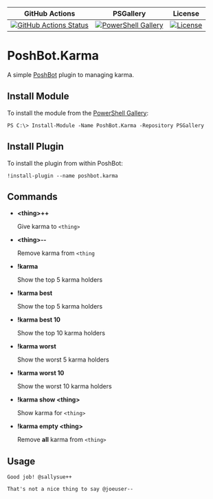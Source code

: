 | GitHub Actions | PSGallery | License |
|----------------|-----------|---------|
[![GitHub Actions Status][github-actions-badge]][github-actions-build] | [![PowerShell Gallery][psgallery-badge]][psgallery] | [![License][license-badge]][license]

# PoshBot.Karma

A simple [PoshBot](https://github.com/poshbotio/PoshBot) plugin to managing karma.

## Install Module

To install the module from the [PowerShell Gallery](https://www.powershellgallery.com/):

```
PS C:\> Install-Module -Name PoshBot.Karma -Repository PSGallery
```

## Install Plugin

To install the plugin from within PoshBot:

```
!install-plugin --name poshbot.karma
```

## Commands

- **\<thing>++**

  Give karma to `<thing>`

- **\<thing>--**

  Remove karma from `<thing`

- **!karma**

  Show the top 5 karma holders

- **!karma best**

  Show the top 5 karma holders

- **!karma best 10**

  Show the top 10 karma holders

- **!karma worst**

  Show the worst 5 karma holders

- **!karma worst 10**

  Show the worst 10 karma holders

- **!karma show \<thing>**

  Show karma for `<thing>`

- **!karma empty \<thing>**

  Remove **all** karma from `<thing>`

## Usage

```
Good job! @sallysue++
```

```
That's not a nice thing to say @joeuser--
```

[github-actions-badge]: https://github.com/poshbotio/PoshBot.Karma/workflows/CI/badge.svg
[github-actions-build]: https://github.com/poshbotio/PoshBot.Karma/actions
[psgallery-badge]:      https://img.shields.io/powershellgallery/dt/PoshBot.Karma.svg
[psgallery]:            https://www.powershellgallery.com/packages/PoshBot.Karma
[license-badge]:        https://img.shields.io/github/license/poshbotio/PoshBot.Karma.svg
[license]:              https://www.powershellgallery.com/packages/PoshBot.Karma
